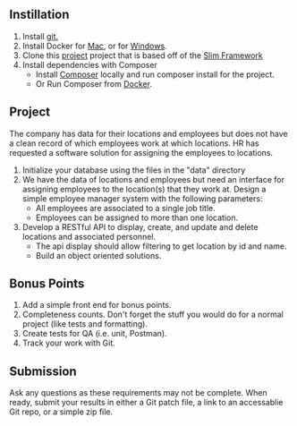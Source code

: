 ## Instillation
 1. Install [git.](https://git-scm.com/book/en/v2/Getting-Started-Installing-Git)
 2. Install Docker for [Mac](https://docs.docker.com/docker-for-mac/install/), or for [Windows](https://docs.docker.com/docker-for-windows/install/).
 3. Clone this [project](https://github.com/rioseo/code-assessment-php) project that is based off of the [Slim Framework](https://www.slimframework.com/)
 4. Install dependencies with Composer
    * Install [Composer](https://symfony.com/doc/2.5/cookbook/composer.html) locally and run composer install for the project.
    * Or Run Composer from [Docker](https://docs.docker.com/samples/library/composer/).

## Project
The company has data for their locations and employees but does not have a clean record of which employees work at which locations. HR has requested a software solution for assigning the employees to locations.
 1. Initialize your database using the files in the "data" directory
 2. We have the data of locations and employees but need an interface for assigning employees to the location(s) that they work at. Design a simple employee manager system with the following parameters:
    * All employees are associated to a single job title.
    * Employees can be assigned to more than one location.
 3. Develop a RESTful API to display, create, and update and delete locations and associated personnel.
    * The api display should allow filtering to get location by id and name.
    * Build an object oriented solutions.

## Bonus Points
 1. Add a simple front end for bonus points.
 2. Completeness counts. Don't forget the stuff you would do for a normal project (like tests and formatting).
 3. Create tests for QA (i.e. unit, Postman).
 4. Track your work with Git.
  
## Submission
Ask any questions as these requirements may not be complete. When ready, submit your results in either a Git patch file, a link to an accessablie Git repo, or a simple zip file.